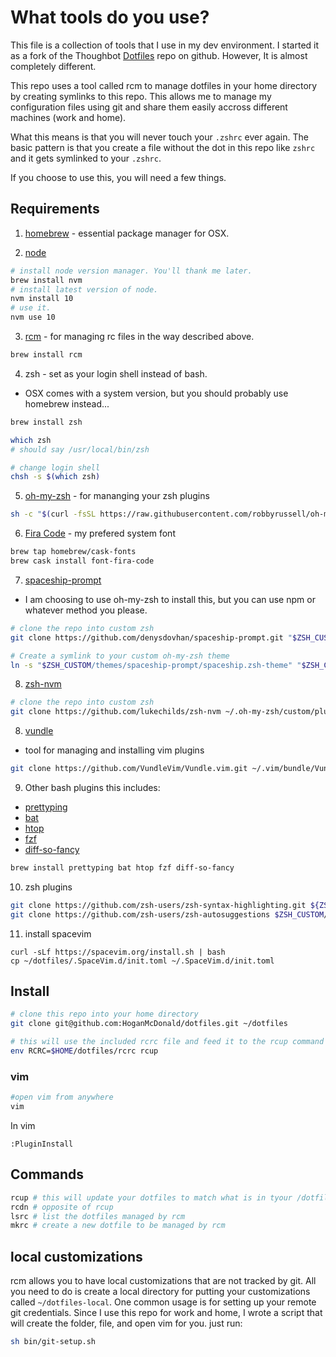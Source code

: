 # What tools do you use?

This file is a collection of tools that I use in my dev environment. I started it as a fork of the Thoughbot [Dotfiles](https://github.com/thoughtbot/dotfiles) repo on github. However, It is almost completely different.

This repo uses a tool called rcm to manage dotfiles in your home directory by creating symlinks to this repo. This allows me to manage my configuration files using git and share them easily accross different machines (work and home).

What this means is that you will never touch your `.zshrc` ever again. The basic pattern is that you create a file without the dot in this repo like `zshrc` and it gets symlinked to your `.zshrc`.

If you choose to use this, you will need a few things.

## Requirements

1. [homebrew](https://brew.sh/) - essential package manager for OSX.

2. [node](https://nodejs.org/en/)

```bash
# install node version manager. You'll thank me later.
brew install nvm
# install latest version of node.
nvm install 10
# use it.
nvm use 10
```

3. [rcm](https://github.com/thoughtbot/rcm) - for managing rc files in the way described above.

```bash
brew install rcm
```

4. zsh - set as your login shell instead of bash.

- OSX comes with a system version, but you should probably use homebrew instead...

```bash
brew install zsh

which zsh
# should say /usr/local/bin/zsh

# change login shell
chsh -s $(which zsh)
```

5. [oh-my-zsh](https://github.com/robbyrussell/oh-my-zsh) - for mananging your zsh plugins

```bash
sh -c "$(curl -fsSL https://raw.githubusercontent.com/robbyrussell/oh-my-zsh/master/tools/install.sh)"
```

6. [Fira Code](https://github.com/tonsky/FiraCode) - my prefered system font

```bash
brew tap homebrew/cask-fonts
brew cask install font-fira-code
```

7. [spaceship-prompt](https://github.com/denysdovhan/spaceship-prompt)

- I am choosing to use oh-my-zsh to install this, but you can use npm or whatever method you please.

```bash
# clone the repo into custom zsh
git clone https://github.com/denysdovhan/spaceship-prompt.git "$ZSH_CUSTOM/themes/spaceship-prompt"

# Create a symlink to your custom oh-my-zsh theme
ln -s "$ZSH_CUSTOM/themes/spaceship-prompt/spaceship.zsh-theme" "$ZSH_CUSTOM/themes/spaceship.zsh-theme"
```

8. [zsh-nvm](https://github.com/lukechilds/zsh-nvm)

```bash
# clone the repo into custom zsh
git clone https://github.com/lukechilds/zsh-nvm ~/.oh-my-zsh/custom/plugins/zsh-nvm
```

8. [vundle](https://github.com/VundleVim/Vundle.vim)

- tool for managing and installing vim plugins

```bash
git clone https://github.com/VundleVim/Vundle.vim.git ~/.vim/bundle/Vundle.vim
```

9. Other bash plugins
   this includes:

- [prettyping](https://github.com/denilsonsa/prettyping)
- [bat](https://github.com/sharkdp/bat)
- [htop](https://github.com/hishamhm/htop)
- [fzf](https://github.com/junegunn/fzf)
- [diff-so-fancy](https://github.com/so-fancy/diff-so-fancy)

```bash
brew install prettyping bat htop fzf diff-so-fancy
```

10. zsh plugins

```bash
git clone https://github.com/zsh-users/zsh-syntax-highlighting.git ${ZSH_CUSTOM:-~/.oh-my-zsh/custom}/plugins/zsh-syntax-highlighting
git clone https://github.com/zsh-users/zsh-autosuggestions $ZSH_CUSTOM/plugins/zsh-autosuggestions
```

11. install spacevim

```
curl -sLf https://spacevim.org/install.sh | bash
cp ~/dotfiles/.SpaceVim.d/init.toml ~/.SpaceVim.d/init.toml
```

## Install

```bash
# clone this repo into your home directory
git clone git@github.com:HoganMcDonald/dotfiles.git ~/dotfiles

# this will use the included rcrc file and feed it to the rcup command
env RCRC=$HOME/dotfiles/rcrc rcup
```

### vim

```bash
#open vim from anywhere
vim
```

In vim

```vim
:PluginInstall
```

## Commands

```bash
rcup # this will update your dotfiles to match what is in tyour /dotfiles repo
rcdn # opposite of rcup
lsrc # list the dotfiles managed by rcm
mkrc # create a new dotfile to be managed by rcm
```

## local customizations

rcm allows you to have local customizations that are not tracked by git. All you need to do is create a local directory for putting your customizations called `~/dotfiles-local`. One common usage is for setting up your remote git credentials. Since I use this repo for work and home, I wrote a script that will create the folder, file, and open vim for you. just run:

```bash
sh bin/git-setup.sh
```
